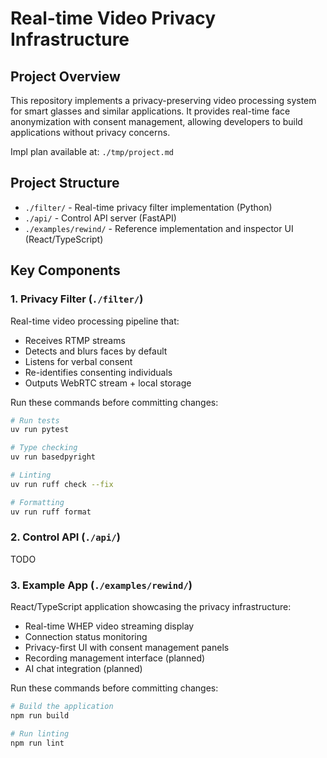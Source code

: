 # Real-time Video Privacy Infrastructure

## Project Overview

This repository implements a privacy-preserving video processing system for smart glasses and similar applications. It provides real-time face anonymization with consent management, allowing developers to build applications without privacy concerns.

Impl plan available at: `./tmp/project.md`

## Project Structure

- `./filter/` - Real-time privacy filter implementation (Python)
- `./api/` - Control API server (FastAPI)
- `./examples/rewind/` - Reference implementation and inspector UI (React/TypeScript)

## Key Components

### 1. Privacy Filter (`./filter/`)

Real-time video processing pipeline that:

- Receives RTMP streams
- Detects and blurs faces by default
- Listens for verbal consent
- Re-identifies consenting individuals
- Outputs WebRTC stream + local storage

Run these commands before committing changes:

```bash
# Run tests
uv run pytest

# Type checking
uv run basedpyright

# Linting
uv run ruff check --fix

# Formatting
uv run ruff format
```

### 2. Control API (`./api/`)

TODO

### 3. Example App (`./examples/rewind/`)

React/TypeScript application showcasing the privacy infrastructure:

- Real-time WHEP video streaming display
- Connection status monitoring
- Privacy-first UI with consent management panels
- Recording management interface (planned)
- AI chat integration (planned)

Run these commands before committing changes:

```bash
# Build the application
npm run build

# Run linting
npm run lint
```
